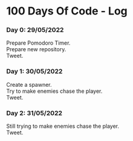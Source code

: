 # 100 Days Of Code - Log

### Day 0: 29/05/2022
Prepare Pomodoro Timer.  
Prepare new repository.  
Tweet.  

### Day 1: 30/05/2022
Create a spawner.  
Try to make enemies chase the player.  
Tweet.  

### Day 2: 31/05/2022
Still trying to make enemies chase the player.  
Tweet.  
